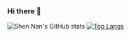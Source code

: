 ### Hi there 👋

<!--
**wongsn/wongsn** is a ✨ _special_ ✨ repository because its `README.md` (this file) appears on your GitHub profile.

Here are some ideas to get you started:

- 🔭 I’m currently working on ...
- 🌱 I’m currently learning ...
- 👯 I’m looking to collaborate on ...
- 🤔 I’m looking for help with ...
- 💬 Ask me about ...
- 📫 How to reach me: ...
- 😄 Pronouns: ...
- ⚡ Fun fact: ...
-->

![Shen Nan's GitHub stats](https://github-readme-stats.vercel.app/api?username=wongsn&show_icons=true&&count_private=truetheme=merko)
[![Top Langs](https://github-readme-stats.vercel.app/api/top-langs/?username=wongsn)](https://github.com/wongsn/github-readme-stats)

